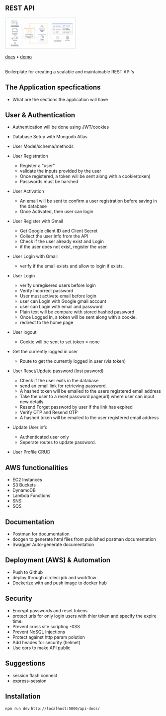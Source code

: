 ## REST API

<img src='./logo.png' height='100'>

[docs](http://localhost:5000/api-docs/) • [demo]()<br><br>

Boilerplate for creating a scalable and maintainable REST API's
<br/>

## The Application specfications

- What are the sections the application will have

## User & Authentication

- Authentication will be done using JWT/cookies
- Database Setup with Mongodb Atlas
- User Model/schema/methods
- User Registration

  - Register a "user"
  - validate the inputs provided by the user
  - Once registered, a token will be sent along with a cookie(token)
  - Passwords must be harshed

- User Activation

  - An email will be sent to confirm a user registration before saving in the database
  - Once Activated, then user can login

- User Register with Gmail
  - Get Google client ID and Client Secret
  - Collect the user Info from the API
  - Check if the user already exist and Login
  - if the user does not exist, register the user.
- User Login with Gmail
  - verify if the email exists and allow to login if exists.
- User Login
  - verify unregisered users before login
  - Verify Incorrect password
  - User must activate email before login
  - user can Login with Google gmail account
  - user can Login with email and password
  - Plain text will be compare with stored hashed password
  - Once Logged in, a token will be sent along with a cookie.
  - redirect to the home page
- User logout
  - Cookie will be sent to set token = none
- Get the currently logged in user
  - Route to get the currently logged in user (via token)
- User Reset/Update password (lost pasword)
  - Check if the user exits in the database
  - send an email link for retrieving password.
  - A hashed token will be emailed to the users registered email address
  - Take the user to a reset password page(url) where user can input new details
  - Resend Forget password by user if the link has expired
  - Verify OTP and Resend OTP
  - A hashed token will be emailed to the user registered email address
- Update User info
  - Authenticated user only
  - Seperate routes to update password.
- User Profile CRUD

## AWS functionalities

- EC2 Instances
- S3 Buckets
- DynamoDB
- Lambda Functions
- SNS
- SQS

## Documentation

- Postman for documentation
- docgen to generate html files from published postman documentation
- Swagger Auto-generate documentation

## Deployment (AWS) & Automation

- Push to Github
- deploy through circleci job and workflow
- Dockerize with and push image to docker hub

## Security

- Encrypt passwords and reset tokens
- protect urls for only login users with thier token and specify the expire time.
- Prevent cross site scripting -XSS
- Prevent NoSQL Injections
- Protect against http param polution
- Add heades for security (helmet)
- Use cors to make API public

## Suggestions

- session flash connect
- express-session

## Installation

`npm run dev`
`http://localhost:5000/api-docs/`
